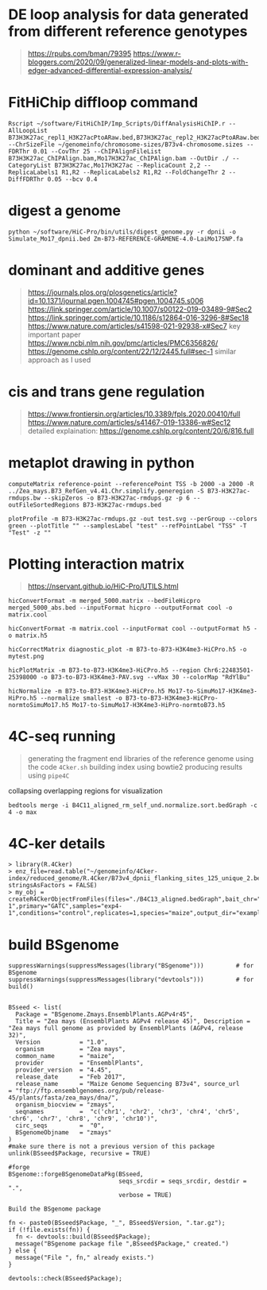 # DE loop analysis for data generated from different reference genotypes
> https://rpubs.com/bman/79395
> https://www.r-bloggers.com/2020/09/generalized-linear-models-and-plots-with-edger-advanced-differential-expression-analysis/

# FitHiChip diffloop command
```
Rscript ~/software/FitHiChIP/Imp_Scripts/DiffAnalysisHiChIP.r --AllLoopList B73H3K27ac_repl1_H3K27acPtoARaw.bed,B73H3K27ac_repl2_H3K27acPtoARaw.bed,Mo17H3K27ac_repl1_H3K27acPtoARaw.bed,Mo17H3K27ac_repl2_H3K27acPtoARaw.bed --ChrSizeFile ~/genomeinfo/chromosome-sizes/B73v4-chromosome.sizes --FDRThr 0.01 --CovThr 25 --ChIPAlignFileList B73H3K27ac_ChIPAlign.bam,Mo17H3K27ac_ChIPAlign.bam --OutDir ./ --CategoryList B73H3K27ac,Mo17H3K27ac --ReplicaCount 2,2 --ReplicaLabels1 R1,R2 --ReplicaLabels2 R1,R2 --FoldChangeThr 2 --DiffFDRThr 0.05 --bcv 0.4
```
# digest a genome
```
python ~/software/HiC-Pro/bin/utils/digest_genome.py -r dpnii -o Simulate_Mo17_dpnii.bed Zm-B73-REFERENCE-GRAMENE-4.0-LaiMo17SNP.fa
```

# dominant and additive genes
>https://journals.plos.org/plosgenetics/article?id=10.1371/journal.pgen.1004745#pgen.1004745.s006
>https://link.springer.com/article/10.1007/s00122-019-03489-9#Sec2
>https://link.springer.com/article/10.1186/s12864-016-3296-8#Sec18
>https://www.nature.com/articles/s41598-021-92938-x#Sec7
> key important paper https://www.ncbi.nlm.nih.gov/pmc/articles/PMC6356826/
> https://genome.cshlp.org/content/22/12/2445.full#sec-1 similar approach as I used

# cis and trans gene regulation
>https://www.frontiersin.org/articles/10.3389/fpls.2020.00410/full
>https://www.nature.com/articles/s41467-019-13386-w#Sec12
> detailed explaination: https://genome.cshlp.org/content/20/6/816.full

# metaplot drawing in python
```
computeMatrix reference-point --referencePoint TSS -b 2000 -a 2000 -R ../Zea_mays.B73_RefGen_v4.41.Chr.simplify.generegion -S B73-H3K27ac-rmdups.bw --skipZeros -o B73-H3K27ac-rmdups.gz -p 6 --outFileSortedRegions B73-H3K27ac-rmdups.bed

plotProfile -m B73-H3K27ac-rmdups.gz -out test.svg --perGroup --colors green --plotTitle "" --samplesLabel "test" --refPointLabel "TSS" -T "Test" -z ""
```

# Plotting interaction matrix
> https://nservant.github.io/HiC-Pro/UTILS.html
```
hicConvertFormat -m merged_5000.matrix --bedFileHicpro merged_5000_abs.bed --inputFormat hicpro --outputFormat cool -o matrix.cool

hicConvertFormat -m matrix.cool --inputFormat cool --outputFormat h5 -o matrix.h5

hicCorrectMatrix diagnostic_plot -m B73-to-B73-H3K4me3-HiCPro.h5 -o mytest.png

hicPlotMatrix -m B73-to-B73-H3K4me3-HiCPro.h5 --region Chr6:22483501-25398000 -o B73-to-B73-H3K4me3-PAV.svg --vMax 30 --colorMap "RdYlBu"

hicNormalize -m B73-to-B73-H3K4me3-HiCPro.h5 Mo17-to-SimuMo17-H3K4me3-HiPro.h5 --normalize smallest -o B73-to-B73-H3K4me3-HiCPro-normtoSimuMo17.h5 Mo17-to-SimuMo17-H3K4me3-HiPro-normtoB73.h5
```
# 4C-seq running

> generating the fragment end libraries of the reference genome using the code ```4Cker.sh```
> building index using bowtie2
> producing results using ```pipe4C```

collapsing overlapping regions for visualization
```
bedtools merge -i B4C11_aligned_rm_self_und.normalize.sort.bedGraph -c 4 -o max
```

# 4C-ker details

```
> library(R.4Cker)
> enz_file=read.table("~/genomeinfo/4Cker-index/reduced_genome/R.4Cker/B73v4_dpnii_flanking_sites_125_unique_2.bed", stringsAsFactors = FALSE)
> my_obj = createR4CkerObjectFromFiles(files="./B4C13_aligned.bedGraph",bait_chr="Chr7",bait_coord=176070000,bait_name="exp4-1",primary="GATC",samples="exp4-1",conditions="control",replicates=1,species="maize",output_dir="example4",enz_file=enz_file)
```

# build BSgenome
```
suppressWarnings(suppressMessages(library("BSgenome")))         # for BSgenome
suppressWarnings(suppressMessages(library("devtools")))         # for build()


BSseed <- list(
  Package = "BSgenome.Zmays.EnsemblPlants.AGPv4r45",
  Title = "Zea mays (EnsemblPlants AGPv4 release 45)", Description = "Zea mays full genome as provided by EnsemblPlants (AGPv4, release 32)",
  Version           = "1.0",
  organism          = "Zea mays",
  common_name       = "maize",
  provider          = "EnsemblPlants",
  provider_version  = "4.45",
  release_date      = "Feb 2017",
  release_name      = "Maize Genome Sequencing B73v4", source_url        = "ftp://ftp.ensemblgenomes.org/pub/release-45/plants/fasta/zea_mays/dna/",
  organism_biocview = "zmays",
  seqnames          =  "c('chr1', 'chr2', 'chr3', 'chr4', 'chr5', 'chr6', 'chr7', 'chr8', 'chr9', 'chr10')",
  circ_seqs         =  "0",
  BSgenomeObjname   = "zmays"
)
#make sure there is not a previous version of this package
unlink(BSseed$Package, recursive = TRUE)

#forge
BSgenome::forgeBSgenomeDataPkg(BSseed,
                               seqs_srcdir = seqs_srcdir, destdir = ".",
                               verbose = TRUE)

Build the BSgenome package

fn <- paste0(BSseed$Package, "_", BSseed$Version, ".tar.gz");
if (!file.exists(fn)) {
  fn <- devtools::build(BSseed$Package);
  message("BSgenome package file ",BSseed$Package," created.")
} else {
  message("File ", fn," already exists.")
}

devtools::check(BSseed$Package);
```
